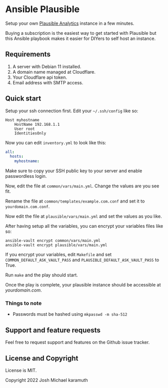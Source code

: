 # Ansible Plausible

Setup your own [Plausible Analytics](https://plausible.io) instance in a few minutes.

Buying a subscription is the easiest way to get started with Plausible but this Ansible
playbook makes it easier for DIYers to self host an instance.

## Requirements

1. A server with Debian 11 installed.
2. A domain name managed at Cloudflare.
3. Your Cloudflare api token.
4. Email address with SMTP access.

## Quick start

Setup your ssh connection first. Edit your `~/.ssh/config` like so:


```shell
Host myhostname
    HostName 192.168.1.1
    User root
    IdentitiesOnly
```

Now you can edit `inventory.yml` to look like this:

```yaml
all:
  hosts:
    myhostname:
```

Make sure to copy your SSH public key to your server and enable passwordless login.

Now, edit the file at `common/vars/main.yml`. Change the values are you see fit.

Rename the file at `common/templates/example.com.conf` and set it to `yourdomain.com.conf`.

Now edit the file at `plausible/vars/main.yml` and set the values as you like.

After having setup all the variables, you can encrypt your variables files like so:

```shell
ansible-vault encrypt common/vars/main.yml
ansible-vault encrypt plausible/vars/main.yml
```

If you encrypt your variables, edit `Makefile` and set `COMMON_DEFAULT_ASK_VAULT_PASS` and
`PLAUSIBLE_DEFAULT_ASK_VAULT_PASS` to True.

Run `make` and the play should start.

Once the play is complete, your plausible instance should be accessible at *yourdomain.com*.

### Things to note

- Passwords must be hashed using `mkpasswd -m sha-512`

## Support and feature requests

Feel free to request support and features on the Github issue tracker.

## License and Copyright

License is MIT.

Copyright 2022 Josh Michael karamuth